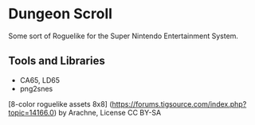 # Dungeon Scroll
Some sort of Roguelike for the Super Nintendo Entertainment System.

## Tools and Libraries 
* CA65, LD65
* png2snes

[8-color roguelike assets 8x8] (https://forums.tigsource.com/index.php?topic=14166.0) by Arachne, License CC BY-SA
